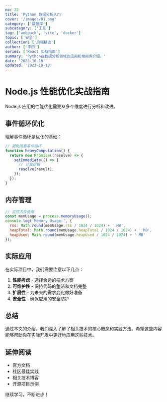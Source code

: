 ```yaml
---
no: 22
title: 'Python 数据分析入门'
cover: '/images/01.png'
category: ['数据库']
subcategory: ['工具']
tag: ['webpack', 'vite', 'docker']
topic: ['安全']
collection: ['后端精选']
author: ['李四']
series: ['React 实战指南']
summary: 'Python在数据分析领域的应用和常用库介绍。'
date: '2023-10-18'
updated: '2023-10-18'
---
```


# Node.js 性能优化实战指南

Node.js 应用的性能优化需要从多个维度进行分析和改进。

## 事件循环优化

理解事件循环是优化的基础：

```javascript
// 避免阻塞事件循环
function heavyComputation() {
  return new Promise((resolve) => {
    setImmediate(() => {
      // 计算逻辑
      resolve(result);
    });
  });
}
```

## 内存管理

```javascript
// 监控内存使用
const memUsage = process.memoryUsage();
console.log('Memory Usage:', {
  rss: Math.round(memUsage.rss / 1024 / 1024) + ' MB',
  heapTotal: Math.round(memUsage.heapTotal / 1024 / 1024) + ' MB',
  heapUsed: Math.round(memUsage.heapUsed / 1024 / 1024) + ' MB'
});
```

## 实际应用

在实际项目中，我们需要注意以下几点：

1. **性能考虑** - 选择合适的技术方案
2. **可维护性** - 保持代码的整洁和文档完整
3. **扩展性** - 为未来的需求变化做好准备
4. **安全性** - 确保应用的安全防护

## 总结

通过本文的介绍，我们深入了解了相关技术的核心概念和实践方法。希望这些内容能够帮助你在实际开发中更好地应用这些技术。

## 延伸阅读

- 官方文档
- 社区最佳实践
- 相关技术博客
- 开源项目示例

继续学习，不断进步！